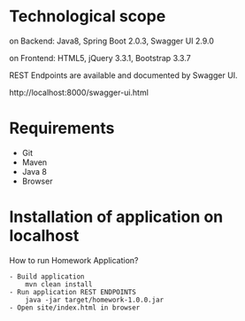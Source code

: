 Technological scope
=======================================
on Backend: Java8, Spring Boot 2.0.3, Swagger UI 2.9.0

on Frontend: HTML5, jQuery 3.3.1, Bootstrap 3.3.7


REST Endpoints are available and documented by Swagger UI.

http://localhost:8000/swagger-ui.html

Requirements
=======================================
 - Git
 - Maven 
 - Java 8
 - Browser


Installation of application on localhost
=======================================

How to run Homework Application?

    - Build application
        mvn clean install
    - Run application REST ENDPOINTS
        java -jar target/homework-1.0.0.jar
    - Open site/index.html in browser
